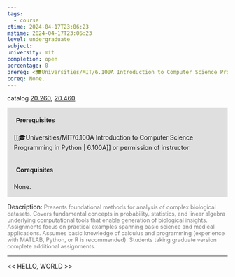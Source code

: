 ```yaml
---
tags:
  - course
ctime: 2024-04-17T23:06:23
mstime: 2024-04-17T23:06:23
level: undergraduate
subject: 
university: mit
completion: open
percentage: 0
prereq: <🎓Universities/MIT/6.100A Introduction to Computer Science Programming in Python> or permission of instructor
coreq: None.
---
```


catalog [20.260](http://student.mit.edu/catalog/m20a.html#20.260), [20.460](http://student.mit.edu/catalog/m20a.html#20.460)

<span style="display: block; padding: 15px; background-color: rgb(100, 100, 100, 0.2);"><font id="m_prereq2034_0" style="display: block; font-family: Arial, sans-serif; font-weight: bold; padding: 5px">Prerequisites</font><br><span id="prereq2034_0">[[🎓Universities/MIT/6.100A Introduction to Computer Science Programming in Python | 6.100A]] or permission of instructor</span></span>
<span style="display: block; padding: 15px; background-color: rgb(100, 100, 100, 0.2);"><font id="m_coreq2034_0" style="display: block; font-family: Arial, sans-serif; font-weight: bold; padding: 5px">Corequisites</font><br><span id="coreq2034_0">None.</span></span>

<font style="">Description:</font>
<font style="color: grey; font-size: 0.8rem;">Presents foundational methods for analysis of complex biological datasets. Covers fundamental concepts in probability, statistics, and linear algebra underlying computational tools that enable generation of biological insights. Assignments focus on practical examples spanning basic science and medical applications. Assumes basic knowledge of calculus and programming (experience with MATLAB, Python, or R is recommended). Students taking graduate version complete additional assignments.</font>



---

<< HELLO, WORLD >>

